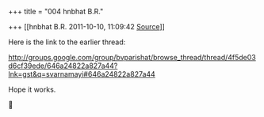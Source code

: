 +++
title = "004 hnbhat B.R."

+++
[[hnbhat B.R.	2011-10-10, 11:09:42 [Source](https://groups.google.com/g/bvparishat/c/ksTXkAOd87Y)]]



Here is the link to the earlier thread:

  

<http://groups.google.com/group/bvparishat/browse_thread/thread/4f5de03d6cf39ede/646a24822a827a44?lnk=gst&q=svarnamayi#646a24822a827a44>

  

Hope it works.



